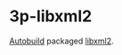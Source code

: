 # 3p-libxml2

[Autobuild][] packaged [libxml2][].

[Autobuild]: https://github.com/secondlife/autobuild
[libxml2]: https://gitlab.gnome.org/GNOME/libxml2/-/releases
